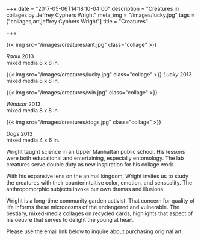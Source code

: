 +++
date = "2017-05-06T14:18:10-04:00"
description = "Creatures in collages by Jeffrey Cyphers Wright"
meta_img = "/images/lucky.jpg"
tags = ["collages,art,jeffrey Cyphers Wright"]
title = "Creatures"

+++

{{< img src="/images/creatures/ant.jpg" class="collage" >}}
<p> <em>Raoul</em> 2013<br> mixed media 8 x 8 in.</p>

{{< img src="/images/creatures/lucky.jpg" class="collage" >}}
 <em>Lucky</em> 2013<br> mixed media 8 x 8 in.</p>

{{< img src="/images/creatures/win.jpg" class="collage" >}}
<p> <em>Windsor</em> 2013<br> mixed media 8 x 8 in.</p>

{{< img src="/images/creatures/dogs.jpg" class="collage" >}}
<p> <em>Dogs</em> 2013<br> mixed media 4 x 6 in.</p>

Wright taught science in an Upper Manhattan public school. His lessons were both educational and entertaining, especially entomology. The lab creatures serve double duty as new inspiration for his collage work.

With his expansive lens on the animal kingdom, Wright invites us to study the creatures with their counterintuitive color, emotion, and sensuality. The anthropomorphic subjects invoke our own dramas and illusions.

Wright is a long-time community garden activist. That concern for quality of life informs these microcosms of the endangered and vulnerable. The bestiary, mixed-media collages on recycled cards, highlights that aspect of his oeuvre that serves to delight the young at heart.

Please use the email link below to inquire about purchasing original art.


